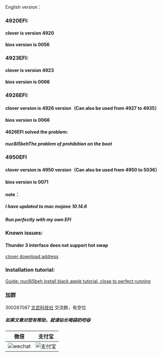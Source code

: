 English version：

### 4920EFI:

#### clover is version 4920

#### bios version is 0056



### 4923EFI:

#### clover is version 4923

#### bios version is 0066



### 4926EFI:

#### clover version is 4926 version（Can also be used from 4927 to 4935）

#### bios version is 0066



#### 4626EFI solved the problem:

##### nuc8i5behThe problem of prohibition on the boot



### 4950EFI

#### clover version is 4950 version（Can also be used from 4950 to 5036）

#### bios version is 0071



#### note：

##### I have updated to mac mojave 10.14.6

##### Run perfectly with my own EFI



### Known issues:

#### Thunder 3 interface does not support hot swap



[clover download address](https://github.com/Dids/clover-builder/releases)



### Installation tutorial:

[Guide: nuc8i5beh install black apple tutorial, close to perfect running](https://chengxuxiaohei.cn/mac-anzhuang-en.html)



### 加群

300287087        <a target="_blank" href="//shang.qq.com/wpa/qunwpa?idkey=0fced924c58ee0997c8560a01bcf4bf34ea684952a90c2bf8094fc2b0903711a">文武科技社</a>   交流群，有空位



##### 如果文章对您有帮助，就请站长喝袋奶吧😆

|                           微信                            |                         支付宝                         |
| :-------------------------------------------------------: | :----------------------------------------------------: |
| ![wechat](https://chengxuxiaohei.cn/images/wechatpay.png) | ![支付宝](https://chengxuxiaohei.cn/images/alipay.jpg) |